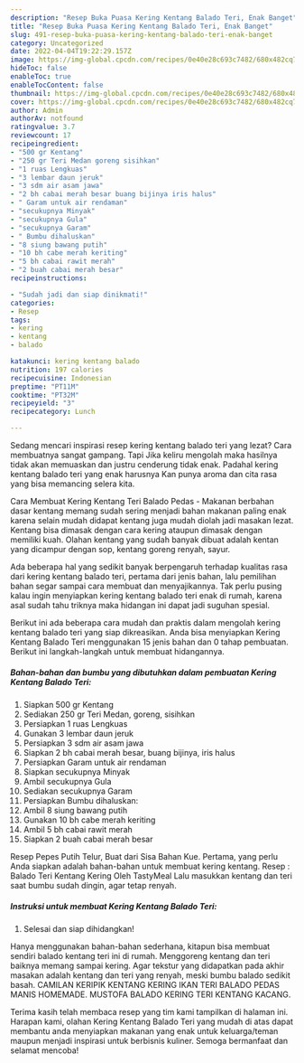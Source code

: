 ```yaml
---
description: "Resep Buka Puasa Kering Kentang Balado Teri, Enak Banget"
title: "Resep Buka Puasa Kering Kentang Balado Teri, Enak Banget"
slug: 491-resep-buka-puasa-kering-kentang-balado-teri-enak-banget
category: Uncategorized
date: 2022-04-04T19:22:29.157Z
image: https://img-global.cpcdn.com/recipes/0e40e28c693c7482/680x482cq70/kering-kentang-balado-teri-foto-resep-utama.jpg
hideToc: false
enableToc: true
enableTocContent: false
thumbnail: https://img-global.cpcdn.com/recipes/0e40e28c693c7482/680x482cq70/kering-kentang-balado-teri-foto-resep-utama.jpg
cover: https://img-global.cpcdn.com/recipes/0e40e28c693c7482/680x482cq70/kering-kentang-balado-teri-foto-resep-utama.jpg
author: Admin
authorAv: notfound
ratingvalue: 3.7
reviewcount: 17
recipeingredient:
- "500 gr Kentang"
- "250 gr Teri Medan goreng sisihkan"
- "1 ruas Lengkuas"
- "3 lembar daun jeruk"
- "3 sdm air asam jawa"
- "2 bh cabai merah besar buang bijinya iris halus"
- " Garam untuk air rendaman"
- "secukupnya Minyak"
- "secukupnya Gula"
- "secukupnya Garam"
- " Bumbu dihaluskan"
- "8 siung bawang putih"
- "10 bh cabe merah keriting"
- "5 bh cabai rawit merah"
- "2 buah cabai merah besar"
recipeinstructions:

- "Sudah jadi dan siap dinikmati!"
categories:
- Resep
tags:
- kering
- kentang
- balado

katakunci: kering kentang balado 
nutrition: 197 calories
recipecuisine: Indonesian
preptime: "PT11M"
cooktime: "PT32M"
recipeyield: "3"
recipecategory: Lunch

---
```



Sedang mencari inspirasi resep kering kentang balado teri yang lezat? Cara membuatnya sangat gampang. Tapi Jika keliru mengolah maka hasilnya tidak akan memuaskan dan justru cenderung tidak enak. Padahal kering kentang balado teri yang enak harusnya Kan punya aroma dan cita rasa yang bisa memancing selera kita.


Cara Membuat Kering Kentang Teri Balado Pedas - Makanan berbahan dasar kentang memang sudah sering menjadi bahan makanan paling enak karena selain mudah didapat kentang juga mudah diolah jadi masakan lezat. Kentang bisa dimasak dengan cara kering ataupun dimasak dengan memiliki kuah. Olahan kentang yang sudah banyak dibuat adalah kentan yang dicampur dengan sop, kentang goreng renyah, sayur.

Ada beberapa hal yang sedikit banyak berpengaruh terhadap kualitas rasa dari kering kentang balado teri, pertama dari jenis bahan, lalu pemilihan bahan segar sampai cara membuat dan menyajikannya. Tak perlu pusing kalau ingin menyiapkan kering kentang balado teri enak di rumah, karena asal sudah tahu triknya maka hidangan ini dapat jadi suguhan spesial.


Berikut ini ada beberapa cara mudah dan praktis dalam mengolah kering kentang balado teri yang siap dikreasikan. Anda bisa menyiapkan Kering Kentang Balado Teri menggunakan 15 jenis bahan dan 0 tahap pembuatan. Berikut ini langkah-langkah untuk membuat hidangannya.

<!--inarticleads1-->

##### Bahan-bahan dan bumbu yang dibutuhkan dalam pembuatan Kering Kentang Balado Teri:

1. Siapkan 500 gr Kentang
1. Sediakan 250 gr Teri Medan, goreng, sisihkan
1. Persiapkan 1 ruas Lengkuas
1. Gunakan 3 lembar daun jeruk
1. Persiapkan 3 sdm air asam jawa
1. Siapkan 2 bh cabai merah besar, buang bijinya, iris halus
1. Persiapkan  Garam untuk air rendaman
1. Siapkan secukupnya Minyak
1. Ambil secukupnya Gula
1. Sediakan secukupnya Garam
1. Persiapkan  Bumbu dihaluskan:
1. Ambil 8 siung bawang putih
1. Gunakan 10 bh cabe merah keriting
1. Ambil 5 bh cabai rawit merah
1. Siapkan 2 buah cabai merah besar


Resep Pepes Putih Telur, Buat dari Sisa Bahan Kue. Pertama, yang perlu Anda siapkan adalah bahan-bahan untuk membuat kering kentang. Resep : Balado Teri Kentang Kering Oleh TastyMeal Lalu masukkan kentang dan teri saat bumbu sudah dingin, agar tetap renyah. 

<!--inarticleads2-->

##### Instruksi untuk membuat Kering Kentang Balado Teri:


1. Selesai dan siap dihidangkan!

Hanya menggunakan bahan-bahan sederhana, kitapun bisa membuat sendiri balado kentang teri ini di rumah. Menggoreng kentang dan teri baiknya memang sampai kering. Agar tekstur yang didapatkan pada akhir masakan adalah kentang dan teri yang renyah, meski bumbu balado sedikit basah. CAMILAN KERIPIK KENTANG KERING IKAN TERI BALADO PEDAS MANIS HOMEMADE. MUSTOFA BALADO KERING TERI KENTANG KACANG. 

Terima kasih telah membaca resep yang tim kami tampilkan di halaman ini. Harapan kami, olahan Kering Kentang Balado Teri yang mudah di atas dapat membantu anda menyiapkan makanan yang enak untuk keluarga/teman maupun menjadi inspirasi untuk berbisnis kuliner. Semoga bermanfaat dan selamat mencoba!
